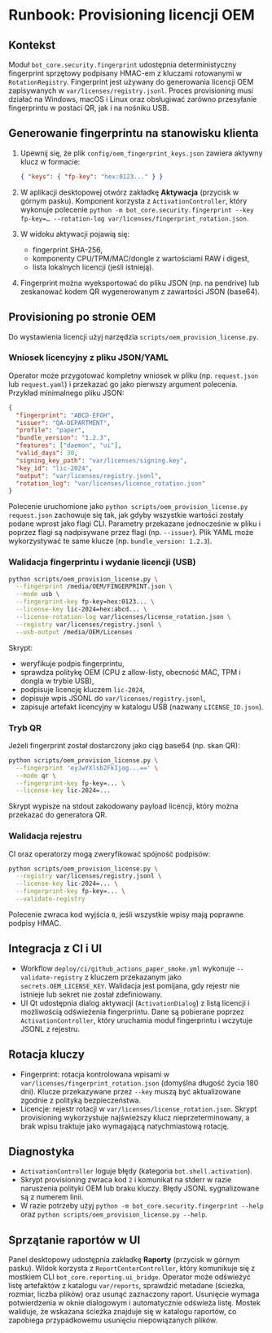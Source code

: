 # Runbook: Provisioning licencji OEM

## Kontekst

Moduł `bot_core.security.fingerprint` udostępnia deterministyczny fingerprint sprzętowy
podpisany HMAC-em z kluczami rotowanymi w `RotationRegistry`. Fingerprint jest używany
do generowania licencji OEM zapisywanych w `var/licenses/registry.jsonl`. Proces
provisioning musi działać na Windows, macOS i Linux oraz obsługiwać zarówno przesyłanie
fingerprintu w postaci QR, jak i na nośniku USB.

## Generowanie fingerprintu na stanowisku klienta

1. Upewnij się, że plik `config/oem_fingerprint_keys.json` zawiera aktywny klucz w formacie:

   ```json
   { "keys": { "fp-key": "hex:0123..." } }
   ```

2. W aplikacji desktopowej otwórz zakładkę **Aktywacja** (przycisk w górnym pasku).
   Komponent korzysta z `ActivationController`, który wykonuje polecenie
   `python -m bot_core.security.fingerprint --key fp-key=… --rotation-log var/licenses/fingerprint_rotation.json`.

3. W widoku aktywacji pojawią się:
   - fingerprint SHA-256,
   - komponenty CPU/TPM/MAC/dongle z wartościami RAW i digest,
   - lista lokalnych licencji (jeśli istnieją).

4. Fingerprint można wyeksportować do pliku JSON (np. na pendrive) lub zeskanować kodem QR
   wygenerowanym z zawartości JSON (base64).

## Provisioning po stronie OEM

Do wystawienia licencji użyj narzędzia `scripts/oem_provision_license.py`.

### Wniosek licencyjny z pliku JSON/YAML

Operator może przygotować kompletny wniosek w pliku (np. `request.json` lub
`request.yaml`) i przekazać go jako pierwszy argument polecenia. Przykład
minimalnego pliku JSON:

```json
{
  "fingerprint": "ABCD-EFGH",
  "issuer": "QA-DEPARTMENT",
  "profile": "paper",
  "bundle_version": "1.2.3",
  "features": ["daemon", "ui"],
  "valid_days": 30,
  "signing_key_path": "var/licenses/signing.key",
  "key_id": "lic-2024",
  "output": "var/licenses/registry.jsonl",
  "rotation_log": "var/licenses/license_rotation.json"
}
```

Polecenie uruchomione jako `python scripts/oem_provision_license.py request.json`
zachowuje się tak, jak gdyby wszystkie wartości zostały podane wprost jako
flagi CLI. Parametry przekazane jednocześnie w pliku i poprzez flagi są
nadpisywane przez flagi (np. `--issuer`). Plik YAML może wykorzystywać te same
klucze (np. `bundle_version: 1.2.3`).

### Walidacja fingerprintu i wydanie licencji (USB)

```bash
python scripts/oem_provision_license.py \
  --fingerprint /media/OEM/FINGERPRINT.json \
  --mode usb \
  --fingerprint-key fp-key=hex:0123... \
  --license-key lic-2024=hex:abcd... \
  --license-rotation-log var/licenses/license_rotation.json \
  --registry var/licenses/registry.jsonl \
  --usb-output /media/OEM/Licenses
```

Skrypt:
- weryfikuje podpis fingerprintu,
- sprawdza politykę OEM (CPU z allow-listy, obecność MAC, TPM i dongla w trybie USB),
- podpisuje licencję kluczem `lic-2024`,
- dopisuje wpis JSONL do `var/licenses/registry.jsonl`,
- zapisuje artefakt licencyjny w katalogu USB (nazwany `LICENSE_ID.json`).

### Tryb QR

Jeżeli fingerprint został dostarczony jako ciąg base64 (np. skan QR):

```bash
python scripts/oem_provision_license.py \
  --fingerprint 'eyJwYXlsb2FkIjog...==' \
  --mode qr \
  --fingerprint-key fp-key=... \
  --license-key lic-2024=...
```

Skrypt wypisze na stdout zakodowany payload licencji, który można przekazać do generatora QR.

### Walidacja rejestru

CI oraz operatorzy mogą zweryfikować spójność podpisów:

```bash
python scripts/oem_provision_license.py \
  --registry var/licenses/registry.jsonl \
  --license-key lic-2024=... \
  --fingerprint-key fp-key=... \
  --validate-registry
```

Polecenie zwraca kod wyjścia `0`, jeśli wszystkie wpisy mają poprawne podpisy HMAC.

## Integracja z CI i UI

- Workflow `deploy/ci/github_actions_paper_smoke.yml` wykonuje `--validate-registry`
  z kluczem przekazanym jako `secrets.OEM_LICENSE_KEY`. Walidacja jest pomijana, gdy
  rejestr nie istnieje lub sekret nie został zdefiniowany.
- UI Qt udostępnia dialog aktywacji (`ActivationDialog`) z listą licencji i możliwością
  odświeżenia fingerprintu. Dane są pobierane poprzez `ActivationController`, który
  uruchamia moduł fingerprintu i wczytuje JSONL z rejestru.

## Rotacja kluczy

- Fingerprint: rotacja kontrolowana wpisami w `var/licenses/fingerprint_rotation.json`
  (domyślna długość życia 180 dni). Klucze przekazywane przez `--key` muszą być
  aktualizowane zgodnie z polityką bezpieczeństwa.
- Licencje: rejestr rotacji w `var/licenses/license_rotation.json`. Skrypt provisioning
  wykorzystuje najświeższy klucz nieprzeterminowany, a brak wpisu traktuje jako wymagającą
  natychmiastową rotację.

## Diagnostyka

- `ActivationController` loguje błędy (kategoria `bot.shell.activation`).
- Skrypt provisioning zwraca kod `2` i komunikat na stderr w razie naruszenia polityki OEM
  lub braku kluczy. Błędy JSONL sygnalizowane są z numerem linii.
- W razie potrzeby użyj `python -m bot_core.security.fingerprint --help` oraz
  `python scripts/oem_provision_license.py --help`.

## Sprzątanie raportów w UI

Panel desktopowy udostępnia zakładkę **Raporty** (przycisk w górnym pasku). Widok
korzysta z `ReportCenterController`, który komunikuje się z mostkiem CLI
`bot_core.reporting.ui_bridge`. Operator może odświeżyć listę artefaktów z katalogu
`var/reports`, sprawdzić metadane (ścieżka, rozmiar, liczba plików) oraz usunąć
zaznaczony raport. Usunięcie wymaga potwierdzenia w oknie dialogowym i automatycznie
odświeża listę. Mostek waliduje, że wskazana ścieżka znajduje się w katalogu raportów,
co zapobiega przypadkowemu usunięciu niepowiązanych plików.

